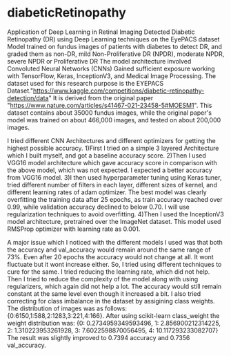 # diabeticRetinopathy
Application of Deep Learning in Retinal Imaging
Detected Diabetic Retinopathy (DR) using Deep Learning techniques on the EyePACS dataset
Model trained on fundus images of patients with diabetes to detect DR, and graded them as non-DR,
mild Non-Proliferative DR (NPDR), moderate NPDR, severe NPDR or Proliferative DR
The model architecture involved Convoluted Neural Networks (CNNs)
Gained sufficient exposure working with TensorFlow, Keras, InceptionV3, and Medical Image Processing.
The dataset used for this research purpose is the EYEPACS Dataset."https://www.kaggle.com/competitions/diabetic-retinopathy-detection/data" 
It is derived from the original paper "https://www.nature.com/articles/s41467-021-23458-5#MOESM1".
This dataset contains about 35000 fundus images, while the original paper's model was trained on about 466,000 images, and tested on about 200,000 images.

I tried different CNN Architectures and different optimizers for getting the highest possible accuracy.
1)First I tried on a simple 3 layered Architecture which I built myself, and got a baseline accuracy score.
2)Then I used VGG16 model architecture which gave accuracy score in comparison with the above model, which was not expected. I expected a better accuracy from VGG16 model.
3)I then used hyperparameter tuning using Keras tuner, tried different number of filters in each layer, different sizes of kernel, and different learning rates of adam optimizer. The best model was clearly overfitting the training data after 25 epochs, as train accuracy reached over 0.99, while validation accuracy declined to below 0.70. I will use regularization techniques to avoid overfitting.
4)Then I used the InceptionV3 model architecture, pretrained over the ImageNet dataset. This model used RMSProp optimizer with learning rate as 0.001.

A major issue which I noticed with the different models I used was that both the accuracy and val_accuracy would remain around the same range of 73%. Even after 20 epochs the accuracy would not change at all. It wont fluctuate but it wont increase either. So, I tried using different techniques to cure for the same. I tried reducing the learning rate, which did not help. Then I tried to reduce the complexity of the model along with using regularizers, which again did not help a lot. The accuracy would still remain constant at the same level even though it increased a bit. I also tried correcting for class imbalance in the dataset by assigining class weights. The distribution of images was as follows: {0:6150,1:588,2:1283,3:221,4:166}. After using scikit-learn class_weight the weight distribution was: 
{0: 0.2734959349593496,
 1: 2.856900212314225,
 2: 1.310223953261928,
 3: 7.6022598870056495,
 4: 10.117293233082707}
The result was slightly improved to 0.7394 accuracy and 0.7356 val_accuracy.


